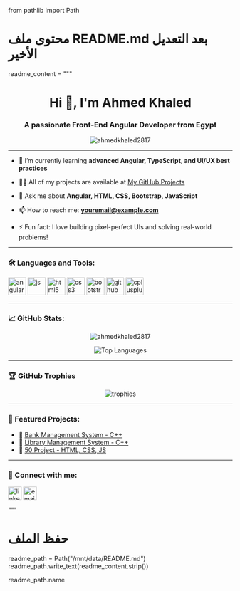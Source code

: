 from pathlib import Path

# محتوى ملف README.md بعد التعديل الأخير
readme_content = """
<h1 align="center">Hi 👋, I'm Ahmed Khaled</h1>
<h3 align="center">A passionate Front-End Angular Developer from Egypt</h3>

<p align="center">
  <img src="https://komarev.com/ghpvc/?username=ahmedkhaled2817&label=Profile%20views&color=0e75b6&style=flat" alt="ahmedkhaled2817" />
</p>

---

- 🌱 I’m currently learning **advanced Angular, TypeScript, and UI/UX best practices**

- 👨‍💻 All of my projects are available at [My GitHub Projects](https://github.com/AhmedKhaled2817?tab=repositories)

- 💬 Ask me about **Angular, HTML, CSS, Bootstrap, JavaScript**

- 📫 How to reach me: **youremail@example.com**

- ⚡ Fun fact: I love building pixel-perfect UIs and solving real-world problems!

---

### 🛠️ Languages and Tools:

<p align="left">
  <img src="https://cdn.jsdelivr.net/gh/devicons/devicon/icons/angularjs/angularjs-original.svg" alt="angular" width="40" height="40"/>
  <img src="https://cdn.jsdelivr.net/gh/devicons/devicon/icons/javascript/javascript-original.svg" alt="js" width="40" height="40"/>
  <img src="https://cdn.jsdelivr.net/gh/devicons/devicon/icons/html5/html5-original.svg" alt="html5" width="40" height="40"/>
  <img src="https://cdn.jsdelivr.net/gh/devicons/devicon/icons/css3/css3-original.svg" alt="css3" width="40" height="40"/>
  <img src="https://cdn.jsdelivr.net/gh/devicons/devicon/icons/bootstrap/bootstrap-original.svg" alt="bootstrap" width="40" height="40"/>
  <img src="https://cdn.jsdelivr.net/gh/devicons/devicon/icons/github/github-original.svg" alt="github" width="40" height="40"/>
  <img src="https://cdn.jsdelivr.net/gh/devicons/devicon/icons/cplusplus/cplusplus-original.svg" alt="cplusplus" width="40" height="40"/>
</p>

---

### 📈 GitHub Stats:

<p align="center">
  <img src="https://github-readme-stats.vercel.app/api?username=ahmedkhaled2817&show_icons=true&locale=en" alt="ahmedkhaled2817" />
</p>

<p align="center">
  <img src="https://github-readme-stats.vercel.app/api/top-langs?username=ahmedkhaled2817&show_icons=true&locale=en&layout=compact" alt="Top Languages" />
</p>

---

### 🏆 GitHub Trophies

<p align="center">
  <img src="https://github-profile-trophy.vercel.app/?username=ahmedkhaled2817&theme=gruvbox&column=7" alt="trophies"/>
</p>

---

### 📌 Featured Projects:

- 🔹 [Bank Management System - C++](https://github.com/AhmedKhaled2817/Bank-Management-System)
- 🔹 [Library Management System - C++](https://github.com/AhmedKhaled2817/Library-Management-System)
- 🔹 [50 Project - HTML, CSS, JS](https://github.com/AhmedKhaled2817/50-Project-HTML-CSS-JS)

---

### 🔗 Connect with me:

<p align="left">
  <a href="https://linkedin.com/in/YOUR-LINKEDIN" target="blank"><img align="center" src="https://cdn.jsdelivr.net/gh/devicons/devicon/icons/linkedin/linkedin-original.svg" alt="linkedin" height="30" width="30" /></a>
  <a href="mailto:youremail@example.com"><img align="center" src="https://cdn-icons-png.flaticon.com/512/732/732200.png" alt="email" height="30" width="30" /></a>
</p>
"""

# حفظ الملف
readme_path = Path("/mnt/data/README.md")
readme_path.write_text(readme_content.strip())

readme_path.name
